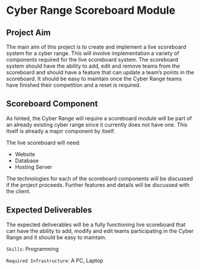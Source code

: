 # Cyber Range Scoreboard Module

## Project Aim

The main aim of this project is to create and implement a live scoreboard system for a cyber range. This will involve implementation a variety of components required for the live scoreboard system. The scoreboard system should have the ability to add, edit and remove teams from the scoreboard and should have a feature that can update a team’s points in the scoreboard. It should be easy to maintain once the Cyber Range teams have finished their competition and a reset is required.

## Scoreboard Component

As hinted, the Cyber Range will require a scoreboard module will be part of an already existing cyber range since it currently does not have one. This itself is already a major component by itself.

The live scoreboard will need: 
- Website
- Database
- Hosting Server

The technologies for each of the scoreboard components will be discussed if the project proceeds. Further features and details will be discussed with the client.

## Expected Deliverables

The expected deliverables will be a fully functioning live scoreboard that can have the ability to add, modify and edit teams participating in the Cyber Range and it should be easy to maintain. 

`Skills`: Programming

`Required Infrastructure`: A PC, Laptop
